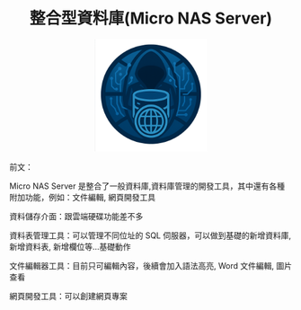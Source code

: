 # <div align="center">整合型資料庫(Micro NAS Server)</div>

<div align="center"><img src="./i/micro nas server.png" style="width: 200px;"></div>

前文：

Micro NAS Server 是整合了一般資料庫,資料庫管理的開發工具，其中還有各種附加功能，例如：文件編輯, 網頁開發工具

資料儲存介面：跟雲端硬碟功能差不多

資料表管理工具：可以管理不同位址的 SQL 伺服器，可以做到基礎的新增資料庫, 新增資料表, 新增欄位等...基礎動作

文件編輯器工具：目前只可編輯內容，後續會加入語法高亮, Word 文件編輯, 圖片查看

網頁開發工具：可以創建網頁專案